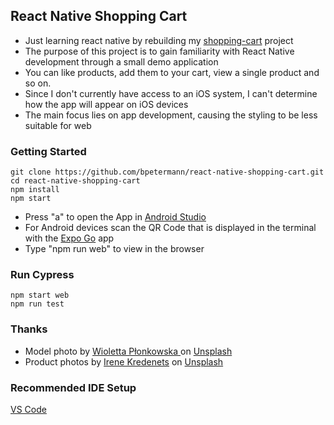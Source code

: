 ## React Native Shopping Cart

- Just learning react native by rebuilding my [shopping-cart](https://github.com/bpetermann/shopping-cart) project
- The purpose of this project is to gain familiarity with React Native development through a small demo application
- You can like products, add them to your cart, view a single product and so on.
- Since I don't currently have access to an iOS system, I can't determine how the app will appear on iOS devices
- The main focus lies on app development, causing the styling to be less suitable for web

### Getting Started

```
git clone https://github.com/bpetermann/react-native-shopping-cart.git
cd react-native-shopping-cart
npm install
npm start
```

- Press "a" to open the App in
  [Android Studio](https://developer.android.com/studio)
- For Android devices scan the QR Code that is displayed in the terminal with the [Expo Go](https://expo.dev/client) app
- Type "npm run web" to view in the browser

### Run Cypress

```
npm start web
npm run test
```

### Thanks

- Model photo by <a href="https://unsplash.com/de/@wiola3001">Wioletta Płonkowska
  </a> on <a href="https://unsplash.com/s/photos/model?utm_source=unsplash&utm_medium=referral&utm_content=creditCopyText">Unsplash</a><br>
- Product photos by <a href="https://unsplash.com/@ikredenets?utm_source=unsplash&utm_medium=referral&utm_content=creditCopyText">Irene Kredenets</a> on <a href="https://unsplash.com/s/photos/shoes?utm_source=unsplash&utm_medium=referral&utm_content=creditCopyText">Unsplash</a>

### Recommended IDE Setup

[VS Code](https://code.visualstudio.com/)

